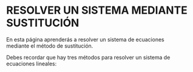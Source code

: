 
# RESOLVER UN SISTEMA MEDIANTE SUSTITUCIÓN 


En esta página aprenderás a resolver un sistema de ecuaciones  
mediante el método de sustitución.

Debes recordar que hay tres métodos para resolver un sistema de ecuaciones lineales:

